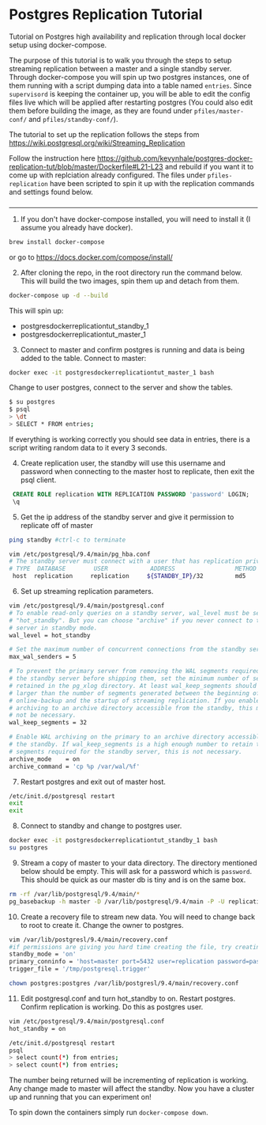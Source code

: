 # Postgres Replication Tutorial
Tutorial on Postgres high availability and replication through local docker setup using docker-compose.

The purpose of this tutorial is to walk you through the steps to setup streaming replication between a master and a single standby server. Through docker-compose you will spin up two postgres instances, one of them running with a script dumping data into a table named `entries`. Since `supervisord` is keeping the container up, you will be able to edit the config files live which will be applied after restarting postgres (You could also edit them before building the image, as they are found under `pfiles/master-conf/` and `pfiles/standby-conf/`).

The tutorial to set up the replication follows the steps from https://wiki.postgresql.org/wiki/Streaming_Replication

Follow the instruction here https://github.com/kevynhale/postgres-docker-replication-tut/blob/master/Dockerfile#L21-L23 and rebuild if you want it to come up with replciation already configured. The files under `pfiles-replication` have been scripted to spin it up with the replication commands and settings found below.
### 
***

1) If you don't have docker-compose installed, you will need to install it (I assume you already have docker).

```bash
brew install docker-compose
```
or go to https://docs.docker.com/compose/install/

2) After cloning the repo, in the root directory run the command below. This will build the two images, spin them up and detach from them.
```bash
docker-compose up -d --build
```
This will spin up:
* postgresdockerreplicationtut_standby_1
* postgresdockerreplicationtut_master_1
3) Connect to master and confirm postgres is running and data is being added to the table.
Connect to master:
```BASH
docker exec -it postgresdockerreplicationtut_master_1 bash
```
Change to user postgres, connect to the server and show the tables.
```BASH
$ su postgres
$ psql
> \dt
> SELECT * FROM entries;
```
If everything is working correctly you should see data in entries, there is a script writing random data to it every 3 seconds.

4) Create replication user, the standby will use this username and password when connecting to the master host to replicate, then exit the psql client.
```SQL
 CREATE ROLE replication WITH REPLICATION PASSWORD 'password' LOGIN;
 \q
```
 
 5) Get the ip address of the standby server and give it permission to replicate off of master
 ```BASH
ping standby #ctrl-c to terminate

vim /etc/postgresql/9.4/main/pg_hba.conf
# The standby server must connect with a user that has replication privileges.
# TYPE  DATABASE        USER            ADDRESS                 METHOD
  host  replication     replication     ${STANDBY_IP}/32         md5
```

6) Set up streaming replication parameters.
```BASH
vim /etc/postgresql/9.4/main/postgresql.conf
# To enable read-only queries on a standby server, wal_level must be set to
# "hot_standby". But you can choose "archive" if you never connect to the
# server in standby mode.
wal_level = hot_standby

# Set the maximum number of concurrent connections from the standby servers.
max_wal_senders = 5

# To prevent the primary server from removing the WAL segments required for
# the standby server before shipping them, set the minimum number of segments
# retained in the pg_xlog directory. At least wal_keep_segments should be
# larger than the number of segments generated between the beginning of
# online-backup and the startup of streaming replication. If you enable WAL
# archiving to an archive directory accessible from the standby, this may
# not be necessary.
wal_keep_segments = 32

# Enable WAL archiving on the primary to an archive directory accessible from
# the standby. If wal_keep_segments is a high enough number to retain the WAL
# segments required for the standby server, this is not necessary.
archive_mode    = on
archive_command = 'cp %p /var/wal/%f'

```
7) Restart postgres and exit out of master host.
```BASH
/etc/init.d/postgresql restart
exit
exit
```

8) Connect to standby and change to postgres user.
```BASH
docker exec -it postgresdockerreplicationtut_standby_1 bash
su postgres
```

9) Stream a copy of master to your data directory. The directory mentioned below should be empty. This will ask for a password which is `password`. This should be quick as our master db is tiny and is on the same box.
```BASH
rm -rf /var/lib/postgresql/9.4/main/*
pg_basebackup -h master -D /var/lib/postgresql/9.4/main -P -U replication --xlog-method=stream
```

10) Create a recovery file to stream new data. You will need to change back to root to create it. Change the owner to postgres.
```BASH
vim /var/lib/postgresl/9.4/main/recovery.conf
#if permissions are giving you hard time creating the file, try creating it with touch /var/lib/postgresl/9.4/main/recovery.conf and then editing it.
standby_mode = 'on'
primary_conninfo = 'host=master port=5432 user=replication password=password'
trigger_file = '/tmp/postgresql.trigger'

chown postgres:postgres /var/lib/postgresl/9.4/main/recovery.conf
```

11) Edit postgresql.conf and turn hot_standby to on. Restart postgres. Confirm replication is working. Do this as postgres user.
```BASH
vim /etc/postgresql/9.4/main/postgresql.conf
hot_standby = on
```
```BASH
/etc/init.d/postgresql restart
psql
> select count(*) from entries;
> select count(*) from entries;
```
The number being returned will be incrementing of replication is working. Any change made to master will affect the standby. Now you have a cluster up and running that you can experiment on!

To spin down the containers simply run `docker-compose down`.
